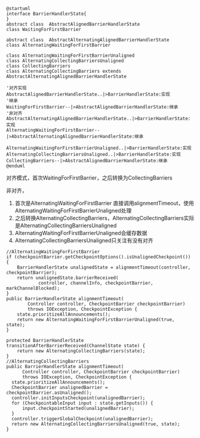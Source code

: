 
```puml
@startuml
interface BarrierHandlerState{
}
abstract class  AbstractAlignedBarrierHandlerState
class WaitingForFirstBarrier

abstract class  AbstractAlternatingAlignedBarrierHandlerState
class AlternatingWaitingForFirstBarrier

class AlternatingWaitingForFirstBarrierUnaligned
class AlternatingCollectingBarriersUnaligned
class CollectingBarriers
class AlternatingCollectingBarriers extends AbstractAlternatingAlignedBarrierHandlerState

'对齐实现
AbstractAlignedBarrierHandlerState..|>BarrierHandlerState:实现
'继承
WaitingForFirstBarrier--|>AbstractAlignedBarrierHandlerState:继承
'非对齐
AbstractAlternatingAlignedBarrierHandlerState..|>BarrierHandlerState:实现
AlternatingWaitingForFirstBarrier--|>AbstractAlternatingAlignedBarrierHandlerState:继承

AlternatingWaitingForFirstBarrierUnaligned..|>BarrierHandlerState:实现
AlternatingCollectingBarriersUnaligned..|>BarrierHandlerState:实现
CollectingBarriers--|>AbstractAlignedBarrierHandlerState:继承
@enduml
```
对齐模式，首次WaitingForFirstBarrier，之后转换为CollectingBarriers

非对齐，
1. 首次是AlternatingWaitingForFirstBarrier  直接调用alignmentTimeout，使用AlternatingWaitingForFirstBarrierUnaligned处理
2. 之后转换AlternatingCollectingBarriers，AlternatingCollectingBarriers实际是AlternatingCollectingBarriersUnaligned
3. AlternatingWaitingForFirstBarrierUnaligned会缓存数据
4. AlternatingCollectingBarriersUnaligned只关注有没有对齐
```
//AlternatingWaitingForFirstBarrier
if (checkpointBarrier.getCheckpointOptions().isUnalignedCheckpoint()) {
    BarrierHandlerState unalignedState = alignmentTimeout(controller, checkpointBarrier);
    return unalignedState.barrierReceived(
            controller, channelInfo, checkpointBarrier, markChannelBlocked);
}
public BarrierHandlerState alignmentTimeout(
        Controller controller, CheckpointBarrier checkpointBarrier)
        throws IOException, CheckpointException {
    state.prioritizeAllAnnouncements();
    return new AlternatingWaitingForFirstBarrierUnaligned(true, state);
}

protected BarrierHandlerState transitionAfterBarrierReceived(ChannelState state) {
    return new AlternatingCollectingBarriers(state);
}
//AlternatingCollectingBarriers
public BarrierHandlerState alignmentTimeout(
      Controller controller, CheckpointBarrier checkpointBarrier)
      throws IOException, CheckpointException {
  state.prioritizeAllAnnouncements();
  CheckpointBarrier unalignedBarrier = checkpointBarrier.asUnaligned();
  controller.initInputsCheckpoint(unalignedBarrier);
  for (CheckpointableInput input : state.getInputs()) {
      input.checkpointStarted(unalignedBarrier);
  }
  controller.triggerGlobalCheckpoint(unalignedBarrier);
  return new AlternatingCollectingBarriersUnaligned(true, state);
}
```

